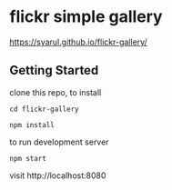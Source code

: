 # flickr simple gallery 

https://syarul.github.io/flickr-gallery/

## Getting Started

clone this repo, to install

```cd flickr-gallery```

```npm install```

to run development server

```npm start```

visit http://localhost:8080

